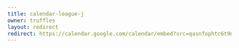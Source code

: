 ```yaml
---
title: calendar-league-j
owner: truffles
layout: redirect
redirect: https://calendar.google.com/calendar/embed?src=qasnfophtc6t9n7a8kjgtjuaas%40group.calendar.google.com
---
```

